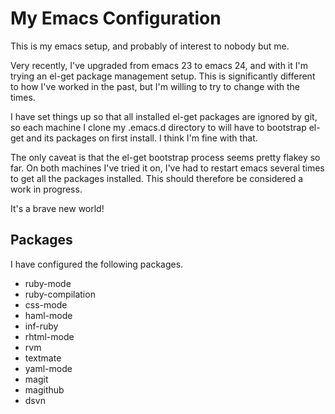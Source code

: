 My Emacs Configuration
======================

This is my emacs setup, and probably of interest to nobody but me.

Very recently, I've upgraded from emacs 23 to emacs 24, and with it
I'm trying an el-get package management setup. This is significantly
different to how I've worked in the past, but I'm willing to try to
change with the times.

I have set things up so that all installed el-get packages are ignored
by git, so each machine I clone my .emacs.d directory to will have to
bootstrap el-get and its packages on first install. I think I'm fine
with that.

The only caveat is that the el-get bootstrap process seems pretty
flakey so far. On both machines I've tried it on, I've had to restart
emacs several times to get all the packages installed. This should
therefore be considered a work in progress.

It's a brave new world!

Packages
--------

I have configured the following packages.

 - ruby-mode
 - ruby-compilation
 - css-mode
 - haml-mode
 - inf-ruby
 - rhtml-mode
 - rvm
 - textmate
 - yaml-mode
 - magit
 - magithub
 - dsvn